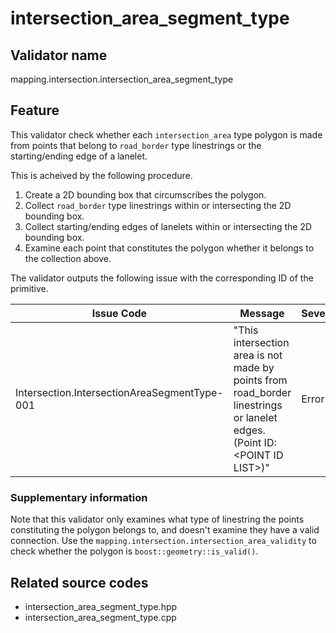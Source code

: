 # intersection_area_segment_type

## Validator name

mapping.intersection.intersection_area_segment_type

## Feature

This validator check whether each `intersection_area` type polygon is made from points that belong to `road_border` type linestrings or the starting/ending edge of a lanelet.

This is acheived by the following procedure.

1. Create a 2D bounding box that circumscribes the polygon.
2. Collect `road_border` type linestrings within or intersecting the 2D bounding box.
3. Collect starting/ending edges of lanelets within or intersecting the 2D bounding box.
4. Examine each point that constitutes the polygon whether it belongs to the collection above.

The validator outputs the following issue with the corresponding ID of the primitive.

| Issue Code                                   | Message                                                                                                                     | Severity | Primitive | Description                                                                                                                                                                 | Approach                                                                                           |
| -------------------------------------------- | --------------------------------------------------------------------------------------------------------------------------- | -------- | --------- | --------------------------------------------------------------------------------------------------------------------------------------------------------------------------- | -------------------------------------------------------------------------------------------------- |
| Intersection.IntersectionAreaSegmentType-001 | "This intersection area is not made by points from road_border linestrings or lanelet edges. (Point ID: \<POINT ID LIST\>)" | Error    | Polygon   | The `intersection_area` polygon has points that doesn't belong to `road_border` type linestrings or lanelet edges. The violating points are listed up at \<POINT ID LIST\>. | Ensure that the `intersection_area` is formed ONLY by `road_border` linestrings and lanelet edges. |

### Supplementary information

Note that this validator only examines what type of linestring the points constituting the polygon belongs to, and doesn't examine they have a valid connection. Use the `mapping.intersection.intersection_area_validity` to check whether the polygon is `boost::geometry::is_valid()`.

## Related source codes

- intersection_area_segment_type.hpp
- intersection_area_segment_type.cpp
